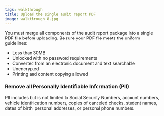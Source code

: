 ```yaml
---
tags: walkthrough
title: Upload the single audit report PDF
image: walkthrough_8.jpg
---
```


You must merge all components of the audit report package into a single PDF file before uploading. Be sure your PDF file meets the uniform guidelines:

- Less than 30MB
- Unlocked with no password requirements
- Converted from an electronic document and text searchable
- Unencrypted
- Printing and content copying allowed

### Remove all Personally Identifiable Information (PII)

PII includes but is not limited to Social Security Numbers, account numbers, vehicle identification numbers, copies of canceled checks, student names, dates of birth, personal addresses, or personal phone numbers.


